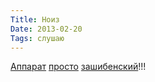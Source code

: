 ```yaml
---
Title: Ноиз
Date: 2013-02-20
Tags: слушаю
---
```


<div class="text"><a href="https://itunes.apple.com/ru/album/krieg-und-frieden-music-for/id592588486">Аппарат</a> <a href="https://soundcloud.com/muterecords/apparat-krieg-und-frieden-a">просто</a> <a href="https://soundcloud.com/edpmcvincent/apparat-lighton">зашибенский</a>!!!</div>